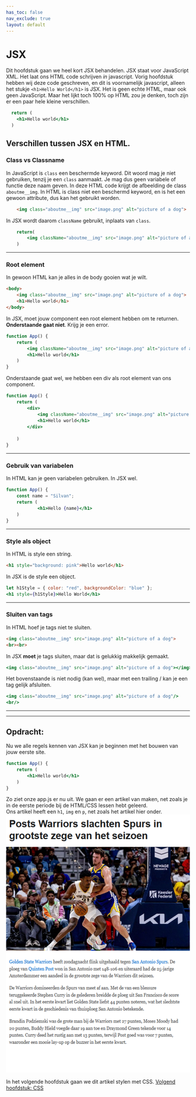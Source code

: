 ```yaml
---
has_toc: false
nav_exclude: true
layout: default
---
```


# JSX
Dit hoofdstuk gaan we heel kort JSX behandelen. 
JSX staat voor JavaScript XML. Het laat ons HTML code schrijven *in* javascript. 
Vorig hoofdstuk hebben wij deze code geschreven, en dit is voornamelijk javascript, alleen het stukje `<h1>Hello World</h1>` is JSX. Het is geen echte HTML, maar ook geen JavaScript. Maar het lijkt toch 100% op HTML zou je denken, toch zijn er een paar hele kleine verschillen.
```jsx
  return (
    <h1>Hello world</h1>
  )
```


## Verschillen tussen JSX en HTML.
### Class vs Classname
In JavaScript is `class` een beschermde keyword. Dit woord mag je niet gebruiken, tenzij je een `class` aanmaakt. Je mag dus geen variabele of functie deze naam geven. In deze HTML code krijgt de afbeelding de class `aboutme__img`. In HTML is class niet een beschermd keyword, en is het een gewoon attribute, dus kan het gebruikt worden.
```html
    <img class="aboutme__img" src="image.png" alt="picture of a dog">
```

In JSX wordt daarom `className` gebruikt, inplaats van `class`.
```jsx
    return(
        <img className="aboutme__img" src="image.png" alt="picture of a dog"/>
    )
```
---
### Root element
In gewoon HTML kan je alles in de body gooien wat je wilt.
```html
<body>
    <img class="aboutme__img" src="image.png" alt="picture of a dog">
    <h1>Hello world</h1>
</body>
```
In JSX, moet jouw component een root element hebben om te returnen. **Onderstaande gaat niet**. Krijg je een error.
```jsx
function App() {
    return (
        <img className="aboutme__img" src="image.png" alt="picture of a dog"/>
        <h1>Hello world</h1>
    )
}
```
Onderstaande gaat wel, we hebben een div als root element van ons component.
```jsx
function App() {
    return (
        <div>
            <img className="aboutme__img" src="image.png" alt="picture of a dog"/>
            <h1>Hello world</h1>
        </div>
        
    )
}
```
---
### Gebruik van variabelen
In HTML kan je geen variabelen gebruiken. In JSX wel.
```jsx
function App() {
    const name = "Silvan";
    return (
            <h1>Hello {name}</h1>
    )
}
```
---
### Style als object
In HTML is style een string. 
```html
<h1 style="background: pink">Hello world</h1>
```
In JSX is de style een object.
```jsx
let h1Style = { color: "red", backgroundColor: "blue" };
<h1 style={h1Style}>Hello World</h1>
```
---
### Sluiten van tags
In HTML hoef je tags niet te sluiten.
```html
<img class="aboutme__img" src="image.png" alt="picture of a dog">
<br><br>
```

In JSX **moet** je tags sluiten, maar dat is gelukkig makkelijk gemaakt. 
```jsx
<img class="aboutme__img" src="image.png" alt="picture of a dog"></img>
```
Het bovenstaande is niet nodig (kan wel), maar met een trailing / kan je een tag gelijk afsluiten.
```jsx
<img class="aboutme__img" src="image.png" alt="picture of a dog"/>
<br/>
```
---
---

## Opdracht:
Nu we alle regels kennen van JSX kan je beginnen met het bouwen van jouw eerste site.
```jsx
function App() {
    return (
        <h1>Hello world</h1>
    )
}
```
Zo ziet onze app.js er nu uit. We gaan er een artikel van maken, net zoals je in de eerste periode bij de HTML/CSS lessen hebt geleerd.    
Ons artikel heeft een `h1`, `img` en `p`, net zoals het artikel hier onder. 
![Voorbeeld van een artikel](./images/Artikel.png)

In het volgende hoofdstuk gaan we dit artikel stylen met CSS.
[Volgend hoofdstuk: CSS](4css)